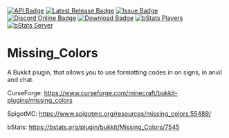 [![API Badge](https://img.shields.io/badge/MC%20version-Bukkit%20v1.8.3%20--%20v1.16.5-blue?style=flat-square)](https://www.spigotmc.org/)
[![Latest Release Badge](https://img.shields.io/ore/v/simpletablist?label=latest%20release&style=flat-square)](https://ore.spongepowered.org/Fridtjof_DE/SimpleTablist)
[![Issue Badge](https://img.shields.io/github/issues/Fridtjof-DE/Missing_Colors?style=flat-square)](https://github.com/Fridtjof-DE/Missing_Colors/issues)
[![Discord Online Badge](https://img.shields.io/discord/698210072899223642?style=flat-square)](https://discord.gg/fXHcmTq)
[![Download Badge](https://img.shields.io/spiget/downloads/55489?style=flat-square)](https://discord.gg/fXHcmTq)
[![bStats Players](https://img.shields.io/bstats/players/7545?style=flat-square)](https://bstats.org/plugin/bukkit/Missing_Colors/7545)
[![bStats Server](https://img.shields.io/bstats/servers/7545?style=flat-square)](https://bstats.org/plugin/bukkit/Missing_Colors/7545)




# Missing_Colors
 A Bukkit plugin, that allows you to use formatting codes in on signs, in anvil and chat.
 
CurseForge: https://www.curseforge.com/minecraft/bukkit-plugins/missing_colors

SpigotMC: https://www.spigotmc.org/resources/missing_colors.55489/

bStats: https://bstats.org/plugin/bukkit/Missing_Colors/7545
